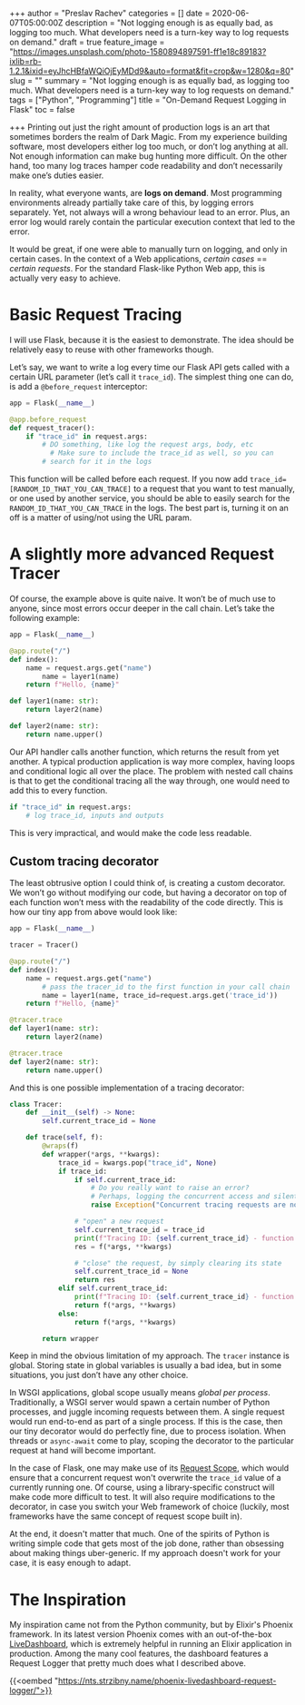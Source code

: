 +++
author = "Preslav Rachev"
categories = []
date = 2020-06-07T05:00:00Z
description = "Not logging enough is as equally bad, as logging too much. What developers need is a turn-key way to log requests on demand."
draft = true
feature_image = "https://images.unsplash.com/photo-1580894897591-ff1e18c89183?ixlib=rb-1.2.1&ixid=eyJhcHBfaWQiOjEyMDd9&auto=format&fit=crop&w=1280&q=80"
slug = ""
summary = "Not logging enough is as equally bad, as logging too much. What developers need is a turn-key way to log requests on demand."
tags = ["Python", "Programming"]
title = "On-Demand Request Logging in Flask"
toc = false

+++
Printing out just the right amount of production logs is an art that sometimes borders the realm of Dark Magic. From my experience building software, most developers either log too much, or don’t log anything at all. Not enough information can make bug hunting more difficult. On the other hand, too many log traces hamper code readability and don’t necessarily make one’s duties easier.

In reality, what everyone wants, are **logs on demand**. Most programming environments already partially take care of this, by logging errors separately. Yet, not always will a wrong behaviour lead to an error. Plus, an error log would rarely contain the particular execution context that led to the error.

It would be great, if one were able to manually turn on logging, and only in certain cases. In the context of a Web applications, _certain cases_ == _certain requests_. For the standard Flask-like Python Web app, this is actually very easy to achieve.

# Basic Request Tracing

I will use Flask, because it is the easiest to demonstrate. The idea should be relatively easy to reuse with other frameworks though.

Let’s say, we want to write a log every time our Flask API gets called with a certain URL parameter (let’s call it `trace_id`). The simplest thing one can do, is add a `@before_request` interceptor:

```python
app = Flask(__name__)

@app.before_request
def request_tracer():
    if "trace_id" in request.args:
        # DO something, like log the request args, body, etc
	      # Make sure to include the trace_id as well, so you can
        # search for it in the logs
```

This function will be called before each request. If you now add `trace_id=[RANDOM_ID_THAT_YOU_CAN_TRACE]` to a request that you want to test manually, or one used by another service, you should be able to easily search for the `RANDOM_ID_THAT_YOU_CAN_TRACE` in the logs. The best part is, turning it on an off is a matter of using/not using the URL param.

# A slightly more advanced Request Tracer

Of course, the example above is quite naive. It won’t be of much use to anyone, since most errors occur deeper in the call chain. Let’s take the following example:

```python
app = Flask(__name__)

@app.route("/")
def index():
    name = request.args.get("name")
		name = layer1(name)
    return f"Hello, {name}"

def layer1(name: str):
    return layer2(name)

def layer2(name: str):
    return name.upper()
```

Our API handler calls another function, which returns the result from yet another. A typical production application is way more complex, having loops and conditional logic all over the place. The problem with nested call chains is that to get the conditional tracing all the way through, one would need to add this to every function.

```python
if "trace_id" in request.args:
	# log trace_id, inputs and outputs
```

This is very impractical, and would make the code less readable.

## Custom tracing decorator

The least obtrusive option I could think of, is creating a custom decorator. We won’t go without modifying our code, but having a decorator on top of each function won’t mess with the readability of the code directly. This is how our tiny app from above would look like:

```python
app = Flask(__name__)

tracer = Tracer()

@app.route("/")
def index():
    name = request.args.get("name")
		# pass the tracer_id to the first function in your call chain
		name = layer1(name, trace_id=request.args.get('trace_id'))
    return f"Hello, {name}"

@tracer.trace
def layer1(name: str):
    return layer2(name)

@tracer.trace
def layer2(name: str):
    return name.upper()
```

And this is one possible implementation of a tracing decorator:

```python
class Tracer:
    def __init__(self) -> None:
        self.current_trace_id = None

    def trace(self, f):
        @wraps(f)
        def wrapper(*args, **kwargs):
            trace_id = kwargs.pop("trace_id", None)
            if trace_id:
                if self.current_trace_id:
                    # Do you really want to raise an error?
                    # Perhaps, logging the concurrent access and silently moving on is better.
                    raise Exception("Concurrent tracing requests are not allowed!")

                # "open" a new request
                self.current_trace_id = trace_id
                print(f"Tracing ID: {self.current_trace_id} - function call: {__name__}.{f.__name__} - Arguments: {args}")
                res = f(*args, **kwargs)

                # "close" the request, by simply clearing its state
                self.current_trace_id = None
                return res
            elif self.current_trace_id:
                print(f"Tracing ID: {self.current_trace_id} - function call: {__name__}.{f.__name__} - Arguments: {args}")
                return f(*args, **kwargs)
            else:
                return f(*args, **kwargs)

        return wrapper
```

Keep in mind the obvious limitation of my approach. The `tracer` instance is global. Storing state in global variables is usually a bad idea, but in some situations, you just don’t have any other choice.

In WSGI applications, global scope usually means _global per process_. Traditionally, a WSGI server would spawn a certain number of Python processes, and juggle incoming requests between them. A single request would run end-to-end as part of a single process. If this is the case, then our tiny decorator would do perfectly fine, due to process isolation. When threads or `async-await` come to play, scoping the decorator to the particular request at hand will become important.

In the case of Flask, one may make use of its [Request Scope](https://flask.palletsprojects.com/en/1.1.x/reqcontext/), which would ensure that a concurrent request won't overwrite the `trace_id` value of a currently running one. Of course, using a library-specific construct will make code more difficult to test. It will also require modifications to the decorator, in case you switch your Web framework of choice (luckily, most frameworks have the same concept of request scope built in).

At the end, it doesn't matter that much. One of the spirits of Python is writing simple code that gets most of the job done, rather than obsessing about making things uber-generic. If my approach doesn't work for your case, it is easy enough to adapt.

# The Inspiration

My inspiration came not from the Python community, but by Elixir's Phoenix framework. In its latest version Phoenix comes with an out-of-the-box [LiveDashboard](https://hexdocs.pm/phoenix_live_dashboard/Phoenix.LiveDashboard.html), which is extremely helpful in running an Elixir application in production. Among the many cool features, the dashboard features a Request Logger that pretty much does what I described above.

{{<oembed "https://nts.strzibny.name/phoenix-livedashboard-request-logger/">}}